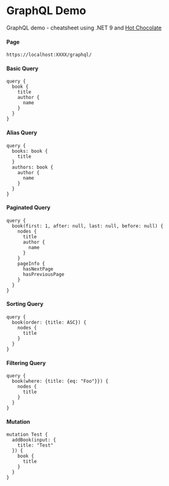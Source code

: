
# GraphQL Demo

GraphQL demo - cheatsheet using .NET 9 and [Hot Chocolate](https://chillicream.com/docs/hotchocolate/v13)

#### Page
`https://localhost:XXXX/graphql/`

#### Basic Query
```
query {
  book {
    title
    author {
      name
    }
  }
}
```


#### Alias Query
```
query {
  books: book {
    title
  }
  authors: book {
    author {
      name
    }
  }
}
```

#### Paginated Query
```
query {
  book(first: 1, after: null, last: null, before: null) {
    nodes {
      title
      author {
        name
      }
    }
    pageInfo {
      hasNextPage
      hasPreviousPage
    }
  }
}
```

#### Sorting Query
```
query {
  book(order: {title: ASC}) {
    nodes {
      title
    }
  }
}
```


#### Filtering Query
```
query {
  book(where: {title: {eq: "Foo"}}) {
    nodes {
      title
    }
  }
}
```

#### Mutation
```
mutation Test {
  addBook(input: {
    title: "Test"
  }) {
    book {
      title
    }
  }
}
```